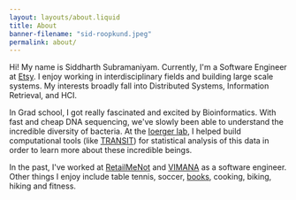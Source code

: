 ```yaml
---
layout: layouts/about.liquid
title: About
banner-filename: "sid-roopkund.jpeg"
permalink: about/
---
```


Hi! My name is Siddharth Subramaniyam. Currently, I'm a Software Engineer at [Etsy](https://www.etsy.com).  I enjoy working in interdisciplinary fields and building large scale systems. My interests broadly fall into Distributed Systems, Information Retrieval, and HCI.

In Grad school, I got really fascinated and excited by Bioinformatics. With fast and cheap DNA sequencing, we've slowly been able to understand the incredible diversity of bacteria. At the <a href="http://faculty.cs.tamu.edu/ioerger/">Ioerger lab</a>, I helped build computational tools (like <a href="https://github.com/mad-lab/transit">TRANSIT</a>) for statistical analysis of this data in order to learn more about these incredible beings.

In the past, I've worked at <a href="https://retailmenot.com/">RetailMeNot</a> and <a href="https://govimana.com/">VIMANA</a> as a software engineer.
Other things I enjoy include table tennis, soccer, [books](https://www.goodreads.com/user/show/42079095-siddharth-subramaniyam), cooking, biking, hiking and fitness.

